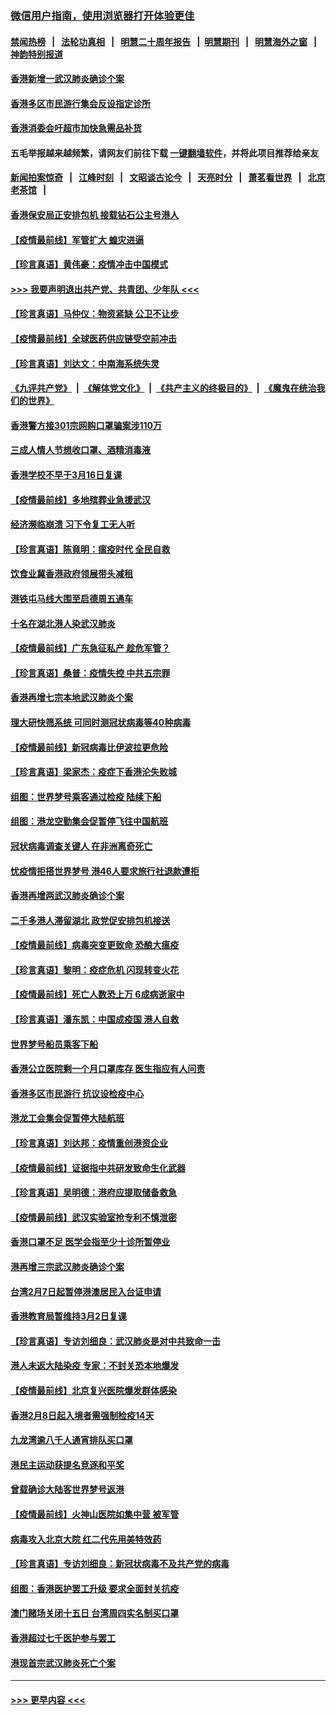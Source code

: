 ### [微信用户指南，使用浏览器打开体验更佳](https://github.com/gfw-breaker/banned-news1/blob/master/indexes/wechat-guide.md?t=0)
#### [禁闻热榜](热点新闻.md?t=0)  &nbsp;&nbsp;|&nbsp;&nbsp; [法轮功真相](https://github.com/gfw-breaker/truth/blob/master/README.md?t=0) &nbsp;&nbsp;|&nbsp;&nbsp; [明慧二十周年报告](https://github.com/gfw-breaker/mh-reports/blob/master/README.md?t=0) &nbsp;&nbsp;|&nbsp;&nbsp;[明慧期刊](https://github.com/gfw-breaker/mh-qikan) &nbsp;&nbsp;|&nbsp;&nbsp; [明慧海外之窗](https://github.com/gfw-breaker/mh-news/blob/master/README.md?t=0) &nbsp;&nbsp;|&nbsp;&nbsp; [神韵特别报道](https://github.com/gfw-breaker/mh-news/blob/master/shenyun.md?t=0)
#### [香港新增一武汉肺炎确诊个案](../pages/nsc415/n11874044.md?t=02171211) 
#### [香港多区市民游行集会反设指定诊所](../pages/nsc415/n11874017.md?t=02171211) 
#### [香港消委会吁超市加快急需品补货](../pages/nsc415/n11874003.md?t=02171211) 
#### 五毛举报越来越频繁，请网友们前往下载 [一键翻墙软件](https://github.com/gfw-breaker/ssr-accounts)，并将此项目推荐给亲友
#### [新闻拍案惊奇](https://github.com/gfw-breaker/banned-news1/blob/master/pages/link4.md) &nbsp;&nbsp;|&nbsp;&nbsp; [江峰时刻](https://github.com/gfw-breaker/banned-news1/blob/master/pages/link4.md) &nbsp;&nbsp;|&nbsp;&nbsp; [文昭谈古论今](https://github.com/gfw-breaker/banned-news1/blob/master/pages/link4.md) &nbsp;&nbsp;|&nbsp;&nbsp; [天亮时分](https://github.com/gfw-breaker/banned-news1/blob/master/pages/link4.md) &nbsp;&nbsp;|&nbsp;&nbsp; [萧茗看世界](https://github.com/gfw-breaker/banned-news1/blob/master/pages/link4.md) &nbsp;&nbsp;|&nbsp;&nbsp; [北京老茶馆](https://github.com/gfw-breaker/banned-news1/blob/master/pages/link4.md) &nbsp;&nbsp;|&nbsp;&nbsp; 
#### [香港保安局正安排包机 接载钻石公主号港人](../pages/nsc415/n11873932.md?t=02171211) 
#### [【疫情最前线】军管扩大 蝗灾进逼](../pages/nsc415/n11873780.md?t=02171211) 
#### [【珍言真语】黄伟豪：疫情冲击中国模式](../pages/nsc415/n11873482.md?t=02171211) 
#### [>>> 我要声明退出共产党、共青团、少年队 <<<](https://github.com/begood0513/goodnews/blob/master/quit/letter.md) 
#### [【珍言真语】马仲仪：物资紧缺 公卫不让步](../pages/nsc415/n11872315.md?t=02171211) 
#### [【疫情最前线】全球医药供应链受空前冲击](../pages/nsc415/n11869614.md?t=02171211) 
#### [【珍言真语】刘达文：中南海系统失灵](../pages/nsc415/n11869465.md?t=02171211) 
#### [《九评共产党》](https://github.com/begood0513/9ping.md/blob/master/README.md) &nbsp;|&nbsp; [《解体党文化》](../../../../jtdwh.md/blob/master/README.md)  &nbsp;|&nbsp; [《共产主义的终极目的》](../../../../gczydzjmd.md/blob/master/README.md) &nbsp;|&nbsp; [《魔鬼在统治我们的世界》](../../../../mgztzwmdsj.md/blob/master/README.md) 
#### [香港警方接301宗网购口罩骗案涉110万](../pages/nsc415/n11867572.md?t=02171211) 
#### [三成人情人节想收口罩、酒精消毒液](../pages/nsc415/n11867523.md?t=02171211) 
#### [香港学校不早于3月16日复课](../pages/nsc415/n11867498.md?t=02171211) 
#### [【疫情最前线】多地殡葬业急援武汉](../pages/nsc415/n11866914.md?t=02171211) 
#### [经济濒临崩溃 习下令复工无人听](../pages/nsc415/n11867269.md?t=02171211) 
#### [【珍言真语】陈竟明：瘟疫时代 全民自救](../pages/nsc415/n11866765.md?t=02171211) 
#### [饮食业冀香港政府领展带头减租](../pages/nsc415/n11864876.md?t=02171211) 
#### [港铁屯马线大围至启德周五通车](../pages/nsc415/n11864842.md?t=02171211) 
#### [十名在湖北港人染武汉肺炎](../pages/nsc415/n11864807.md?t=02171211) 
#### [【疫情最前线】广东急征私产 趁危军管？](../pages/nsc415/n11864205.md?t=02171211) 
#### [【珍言真语】桑普：疫情失控 中共五宗罪](../pages/nsc415/n11864157.md?t=02171211) 
#### [香港再增七宗本地武汉肺炎个案](../pages/nsc415/n11862405.md?t=02171211) 
#### [理大研快筛系统 可同时测冠状病毒等40种病毒](../pages/nsc415/n11862376.md?t=02171211) 
#### [【疫情最前线】新冠病毒比伊波拉更危险](../pages/nsc415/n11862199.md?t=02171211) 
#### [【珍言真语】梁家杰：疫症下香港沦失败城](../pages/nsc415/n11861588.md?t=02171211) 
#### [组图：世界梦号乘客通过检疫 陆续下船](../pages/nsc415/n11858302.md?t=02171211) 
#### [组图：港龙空勤集会促暂停飞往中国航班](../pages/nsc415/n11858190.md?t=02171211) 
#### [冠状病毒调查关键人 在非洲离奇死亡](../pages/nsc415/n11859798.md?t=02171211) 
#### [忧疫情拒搭世界梦号 港46人要求旅行社退款遭拒](../pages/nsc415/n11859849.md?t=02171211) 
#### [香港再增两武汉肺炎确诊个案](../pages/nsc415/n11859833.md?t=02171211) 
#### [二千多港人滞留湖北 政党促安排包机接送](../pages/nsc415/n11859831.md?t=02171211) 
#### [【疫情最前线】病毒突变更致命 恐酿大瘟疫](../pages/nsc415/n11859604.md?t=02171211) 
#### [【珍言真语】黎明：疫症危机 闪现转变火花](../pages/nsc415/n11859199.md?t=02171211) 
#### [【疫情最前线】死亡人数恐上万 6成病逝家中](../pages/nsc415/n11856687.md?t=02171211) 
#### [【珍言真语】潘东凯：中国成疫国 港人自救](../pages/nsc415/n11856962.md?t=02171211) 
#### [世界梦号船员乘客下船](../pages/nsc415/n11856883.md?t=02171211) 
#### [香港公立医院剩一个月口罩库存 医生指应有人问责](../pages/nsc415/n11856875.md?t=02171211) 
#### [香港多区市民游行 抗议设检疫中心](../pages/nsc415/n11856866.md?t=02171211) 
#### [港龙工会集会促暂停大陆航班](../pages/nsc415/n11856840.md?t=02171211) 
#### [【珍言真语】刘达邦：疫情重创港资企业](../pages/nsc415/n11854274.md?t=02171211) 
#### [【疫情最前线】证据指中共研发致命生化武器](../pages/nsc415/n11853087.md?t=02171211) 
#### [【珍言真语】吴明德：港府应提取储备救急](../pages/nsc415/n11852734.md?t=02171211) 
#### [【疫情最前线】武汉实验室抢专利不慎泄密](../pages/nsc415/n11850310.md?t=02171211) 
#### [香港口罩不足 医学会指至少十诊所暂停业](../pages/nsc415/n11850301.md?t=02171211) 
#### [港再增三宗武汉肺炎确诊个案](../pages/nsc415/n11850328.md?t=02171211) 
#### [台湾2月7日起暂停港澳居民入台证申请](../pages/nsc415/n11850304.md?t=02171211) 
#### [香港教育局暂维持3月2日复课](../pages/nsc415/n11850260.md?t=02171211) 
#### [【珍言真语】专访刘细良：武汉肺炎是对中共致命一击](../pages/nsc415/n11849934.md?t=02171211) 
#### [港人未返大陆染疫 专家：不封关恐本地爆发](../pages/nsc415/n11848021.md?t=02171211) 
#### [【疫情最前线】北京复兴医院爆发群体感染](../pages/nsc415/n11847626.md?t=02171211) 
#### [香港2月8日起入境者需强制检疫14天](../pages/nsc415/n11847658.md?t=02171211) 
#### [九龙湾逾八千人通宵排队买口罩](../pages/nsc415/n11847647.md?t=02171211) 
#### [港民主运动获提名竞逐和平奖](../pages/nsc415/n11847633.md?t=02171211) 
#### [曾载确诊大陆客世界梦号返港](../pages/nsc415/n11847608.md?t=02171211) 
#### [【疫情最前线】火神山医院如集中营 被军管](../pages/nsc415/n11847524.md?t=02171211) 
#### [病毒攻入北京大院 红二代先用美特效药](../pages/nsc415/n11847427.md?t=02171211) 
#### [【珍言真语】专访刘细良：新冠状病毒不及共产党的病毒](../pages/nsc415/n11847164.md?t=02171211) 
#### [组图：香港医护罢工升级 要求全面封关抗疫](../pages/nsc415/n11844107.md?t=02171211) 
#### [澳门赌场关闭十五日 台湾周四实名制买口罩](../pages/nsc415/n11845083.md?t=02171211) 
#### [香港超过七千医护参与罢工](../pages/nsc415/n11845051.md?t=02171211) 
#### [港现首宗武汉肺炎死亡个案](../pages/nsc415/n11844998.md?t=02171211) 

----
#### [ >>> 更早内容 <<< ](../indexes/nsc415-earlier.md)
